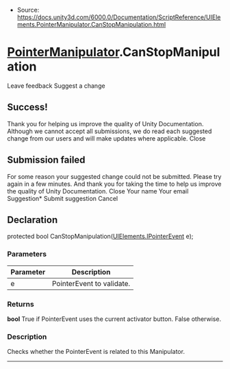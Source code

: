 * Source: https://docs.unity3d.com/6000.0/Documentation/ScriptReference/UIElements.PointerManipulator.CanStopManipulation.html

#  [PointerManipulator](https://docs.unity3d.com/6000.0/Documentation/ScriptReference/UIElements.PointerManipulator.html).CanStopManipulation
Leave feedback
Suggest a change
## Success!
Thank you for helping us improve the quality of Unity Documentation. Although we cannot accept all submissions, we do read each suggested change from our users and will make updates where applicable.
Close
## Submission failed
For some reason your suggested change could not be submitted. Please <a>try again</a> in a few minutes. And thank you for taking the time to help us improve the quality of Unity Documentation.
Close
Your name Your email Suggestion* Submit suggestion
Cancel
## Declaration
protected bool CanStopManipulation([UIElements.IPointerEvent](https://docs.unity3d.com/6000.0/Documentation/ScriptReference/UIElements.IPointerEvent.html) e); 
### Parameters
Parameter | Description  
---|---  
e | PointerEvent to validate.  
### Returns
**bool** True if PointerEvent uses the current activator button. False otherwise. 
### Description
Checks whether the PointerEvent is related to this Manipulator. 
* * *
